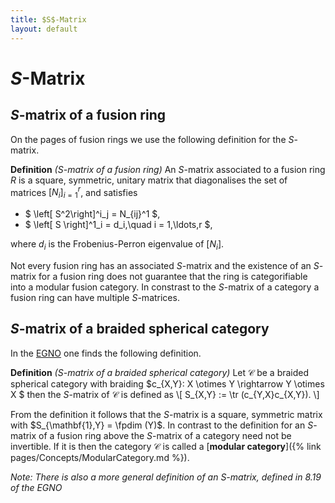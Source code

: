 ```yaml
---
title: $S$-Matrix
layout: default
---
```


# $S$-Matrix

## $S$-matrix of a fusion ring
On the pages of fusion rings we use the following definition for the $S$-matrix.

**Definition**
_($S$-matrix of a fusion ring)_
An $S$-matrix associated to a fusion ring $R$ is a square, symmetric, unitary matrix that diagonalises the set of matrices $[N_i]_{i=1}^r$, and satisfies

  * $ \left[ S^2\right]^i_j =  N_{ij}^1 $,  
  * $ \left[ S \right]^1_i  =  d_i,\quad i = 1,\ldots,r $,

where $d_i$ is the Frobenius-Perron eigenvalue of $[N_i]$.

Not every fusion ring has an associated $S$-matrix and the existence of an $S$-matrix for a fusion ring does not guarantee that the ring is categorifiable into a modular fusion category. In constrast to the $S$-matrix of a category a fusion ring can have multiple $S$-matrices.

## $S$-matrix of a braided spherical category
In the [EGNO](https://math.mit.edu/~etingof/egnobookfinal.pdf) one finds the following definition.

**Definition**
_($S$-matrix of a braided spherical category)_
Let $\mathcal{C}$ be a braided spherical category with braiding $c_{X,Y}: X \otimes Y \rightarrow Y \otimes X $ then the $S$-matrix of $\mathcal{C}$ is defined as
\\[
  S_{X,Y} := \tr (c_{Y,X}c_{X,Y}).
\\]

From the definition it follows that the $S$-matrix is a square, symmetric matrix with $S_{\mathbf{1},Y} = \fpdim (Y)$. In contrast to the definition for an $S$-matrix of a fusion ring above the $S$-matrix of a category need not be invertible. If it is then the category $\mathcal{C}$ is called a [**modular category**]({% link pages/Concepts/ModularCategory.md %}).

_Note: There is also a more general definition of an $S$-matrix, defined in 8.19 of the EGNO_
